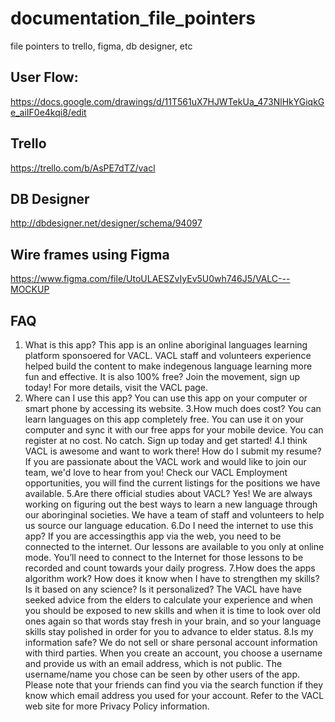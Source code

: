 # documentation_file_pointers
file pointers to trello, figma, db designer, etc

## User Flow:
https://docs.google.com/drawings/d/11T561uX7HJWTekUa_473NlHkYGiqkGe_aiIF0e4kqi8/edit 


## Trello
https://trello.com/b/AsPE7dTZ/vacl



## DB Designer
http://dbdesigner.net/designer/schema/94097 


## Wire frames using Figma
https://www.figma.com/file/UtoULAESZvIyEv5U0wh746J5/VALC---MOCKUP 




## FAQ
1. What is this app?
This app is an online aboriginal languages learning platform sponsoered for VACL. VACL staff and volunteers experience helped build the content to make indegenous language learning more fun and effective. It is also 100% free? Join the movement, sign up today!
For more details, visit the VACL page.
2. Where can I use this app?
You can use this app on your computer or smart phone by accessing its website.
3.How much does cost?
You can learn languages on this app completely free. You can use it on your computer and sync it with our free apps for your mobile device. You can register at no cost. No catch. Sign up today and get started! 
4.I think VACL is awesome and want to work there! How do I submit my resume?
If you are passionate about the VACL work and would like to join our team, we'd love to hear from you! Check our VACL Employment opportunities, you will find the current listings for the positions we have available. 
5.Are there official studies about VACL?
Yes! We are always working on figuring out the best ways to learn a new language through our aboringinal societies. We have a team of staff and volunteers to help us source our language education. 
6.Do I need the internet to use this app?
If you are accessingthis app via the web, you need to be connected to the internet. 
Our lessons are available to you only at online mode. You’ll need to connect to the Internet for those lessons to be recorded and count towards your daily progress.
7.How does the apps algorithm work? How does it know when I have to strengthen my skills? Is it based on any science? Is it personalized? 
The VACL have have seeked advice from the elders to calculate your experience and when you should be exposed to new skills and when it is time to look over old ones again so that words stay fresh in your brain, and so your language skills stay polished in order for you to advance to elder status.
8.Is my information safe?
We do not sell or share personal account information with third parties. 
When you create an account, you choose a username and provide us with an email address, which is not public. The username/name you chose can be seen by other users of the app. Please note that your friends can find you via the search function if they know which email address you used for your account. Refer to the VACL web site for more Privacy Policy information.
